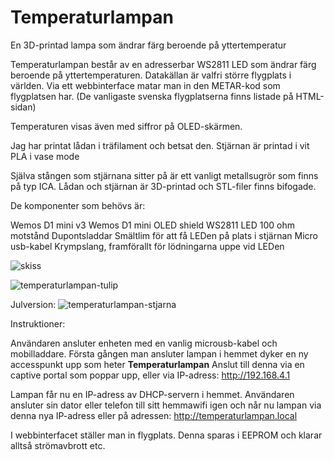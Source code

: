 # Temperaturlampan
En 3D-printad lampa som ändrar färg beroende på yttertemperatur

Temperaturlampan består av en adresserbar WS2811 LED som ändrar färg beroende på yttertemperaturen. Datakällan är valfri större flygplats i världen. Via ett webbinterface matar man in den METAR-kod som flygplatsen har. (De vanligaste svenska flygplatserna finns listade på HTML-sidan)

Temperaturen visas även med siffror på OLED-skärmen.


Jag har printat lådan i träfilament och betsat den. Stjärnan är printad i vit PLA i vase mode

Själva stången som stjärnana sitter på är ett vanligt metallsugrör som finns på typ ICA. Lådan och stjärnan är 3D-printad och STL-filer finns bifogade.

De komponenter som behövs är:

Wemos D1 mini v3
Wemos D1 mini OLED shield
WS2811 LED
100 ohm motstånd
Dupontsladdar
Smältlim för att få LEDen på plats i stjärnan
Micro usb-kabel
Krympslang, framförallt för lödningarna uppe vid LEDen

![skiss](https://github.com/duelago/Temperaturlampan/assets/12539239/adb47f02-b3e3-48fd-9842-8540c615630b)



![temperaturlampan-tulip](https://github.com/duelago/Temperaturlampan/assets/12539239/87550a2e-41df-498f-b439-62fd7137fa43)


Julversion:
![temperaturlampan-stjarna](https://github.com/duelago/Temperaturlampan/assets/12539239/3af25f29-aa95-4592-a9a4-02e15cef8af8)


Instruktioner:

Användaren ansluter enheten med en vanlig microusb-kabel och mobilladdare. Första gången man ansluter lampan i hemmet dyker en ny accesspunkt upp som heter <b>Temperaturlampan</b> Anslut till denna via en captive portal som poppar upp, eller via IP-adress: http://192.168.4.1

Lampan får nu en IP-adress av DHCP-servern i hemmet. Användaren ansluter sin dator eller telefon till sitt hemmawifi igen och når nu lampan via denna nya IP-adress eller på adressen: http://temperaturlampan.local

I webbinterfacet ställer man in flygplats. Denna sparas i EEPROM och klarar alltså strömavbrott etc. 
